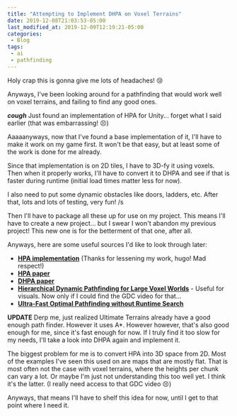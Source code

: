```yaml
---
title: "Attempting to Implement DHPA on Voxel Terrains"
date: 2019-12-08T21:03:53-05:00
last_modified_at: 2019-12-09T12:19:21-05:00
categories:
 - Blog
tags:
 - ai
 - pathfinding
---
```


Holy crap this is gonna give me lots of headaches! :cry:

Anyways, I've been looking around for a pathfinding that would work well on voxel terrains, and failing to find any good ones.

***cough*** Just found an implementation of HPA for Unity... forget what I said earlier (that was embarrassing! :persevere:)

Aaaaanyways, now that I've found a base implementation of it, I'll have to make it work on my game first. It won't be that easy, but at least some of the work is done for me already.

Since that implementation is on 2D tiles, I have to 3D-fy it using voxels. Then when it properly works, I'll have to convert it to DHPA and see if that is faster during runtime (initial load times matter less for now).

I also need to put some dynamic obstacles like doors, ladders, etc. After that, lots and lots of testing, very fun! /s

Then I'll have to package all these up for use on my project. This means I'll have to create a new project... but I swear I won't abandon my previous project! This new one is for the betterment of that one, after all.

Anyways, here are some useful sources I'd like to look through later:

- [**HPA implementation**](https://github.com/hugoscurti/hierarchical-pathfinding) (Thanks for lessening my work, hugo! Mad respect!)
- [**HPA paper**](http://citeseerx.ist.psu.edu/viewdoc/download?doi=10.1.1.479.4675&rep=rep1&type=pdf)
- [**DHPA paper**](https://www.aaai.org/ocs/index.php/AIIDE/AIIDE10/paper/viewFile/2131/2543)
- [**Hierarchical Dynamic Pathfinding for Large Voxel Worlds**](https://twvideo01.ubm-us.net/o1/vault/gdc2018/presentations/Alain_Benoit_HierarchicalDynamicPathfinding.pdf) - Useful for visuals. Now only if I could find the GDC video for that...
- [**Ultra-Fast Optimal Pathfinding without Runtime Search**](https://www.aaai.org/ocs/index.php/AIIDE/AIIDE11/paper/view/4050/4423)

**UPDATE**
Derp me, just realized Ultimate Terrains already have a good enough path finder. However it uses A*. However however, that's also good enough for me, since it's fast enough for now. If I truly find it too slow for my needs, I'll take a look into DHPA again and implement it.

The biggest problem for me is to convert HPA into 3D space from 2D. Most of the examples I've seen this used on are maps that are mostly flat. That is most often not the case with voxel terrains, where the heights per chunk can vary a lot. Or maybe I'm just not understanding this too well yet. I think it's the latter. (I really need access to that GDC video :persevere:)

Anyways, that means I'll have to shelf this idea for now, until I get to that point where I need it.
